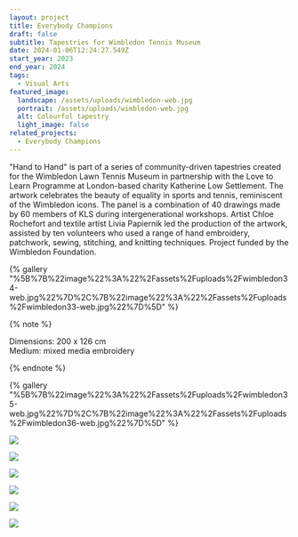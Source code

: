 ```yaml
---
layout: project
title: Everybody Champions
draft: false
subtitle: Tapestries for Wimbledon Tennis Museum
date: 2024-01-06T12:24:27.549Z
start_year: 2023
end_year: 2024
tags:
  - Visual Arts
featured_image:
  landscape: /assets/uploads/wimbledon-web.jpg
  portrait: /assets/uploads/wimbledon-web.jpg
  alt: Colourful tapestry
  light_image: false
related_projects:
  - Everybody Champions
---
```

"Hand to Hand" is part of a series of community-driven tapestries created for the Wimbledon Lawn Tennis Museum in partnership with the Love to Learn Programme at London-based charity Katherine Low Settlement. The artwork celebrates the beauty of equality in sports and tennis, reminiscent of the Wimbledon icons. The panel is a combination of 40 drawings made by 60 members of KLS during intergenerational workshops. Artist Chloe Rochefort and textile artist Livia Papiernik led the production of the artwork, assisted by ten volunteers who used a range of hand embroidery, patchwork, sewing, stitching, and knitting techniques. Project funded by the Wimbledon Foundation.

{% gallery "%5B%7B%22image%22%3A%22%2Fassets%2Fuploads%2Fwimbledon34-web.jpg%22%7D%2C%7B%22image%22%3A%22%2Fassets%2Fuploads%2Fwimbledon33-web.jpg%22%7D%5D" %}

{% note %}



Dimensions: 200 x 126 cm\
Medium: mixed media embroidery



{% endnote %}

{% gallery "%5B%7B%22image%22%3A%22%2Fassets%2Fuploads%2Fwimbledon35-web.jpg%22%7D%2C%7B%22image%22%3A%22%2Fassets%2Fuploads%2Fwimbledon36-web.jpg%22%7D%5D" %}

![](/assets/uploads/dscf0057-web.jpg)

![](/assets/uploads/dscf0074-web.jpg)

![](/assets/uploads/img_2389.jpg)

![](/assets/uploads/img_2424.jpg)

![](/assets/uploads/img_6060.jpg)

![](/assets/uploads/dscf01001-web.jpg)